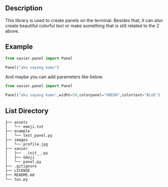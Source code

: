 ## Description
This library is used to create panels on the terminal. Besides that, it can also create beautiful colorful text or make something that is still related to the 2 above.

## Example
```python
from xavier.panel import Panel

Panel("aku sayang kamu")
```
And maybe you can add parameters like below.

```python
from xavier.panel import Panel

Panel("aku sayang kamu",widht=50,colorpanel="GREEN",colortext="BLUE")
```

## List Directory
```                                               
├── assets                                                       
│   └── emoji.txt                                          
├── example                                                     
│   └── test_panel.py
├── images                                                     
│   └── profile.jpg
├── xavier                                            
│   ├── __init__.py
│   ├── emoji
│   └── panel.py 
├── .gitignore 
├── LICENSE                                    
├── README.md
└── tes.py                                                   
```
